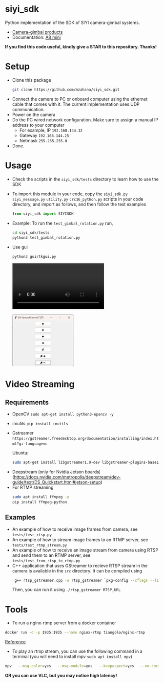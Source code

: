 # siyi_sdk
Python implementation of the SDK of SIYI camera-gimbal systems.


* [Camera-gimbal products](https://shop.siyi.biz/collections/gimbal-camera-optical-pod)
* Documentation: [A8 mini](https://siyi.biz/siyi_file/A8%20mini/A8%20mini%20User%20Manual%20v1.6.pdf)

**If you find this code useful, kindly give a STAR to this repository. Thanks!**

# Setup
* Clone this package
    ```bash
    git clone https://github.com/mzahana/siyi_sdk.git
    ```
* Connect the camera to PC or onboard computer using the ethernet cable that comes with it. The current implementation uses UDP communication.
* Power on the camera
* Do the PC wired network configuration. Make sure to assign a manual IP address to your computer
  * For example, IP `192.168.144.12`
  * Gateway `192.168.144.25`
  * Netmask `255.255.255.0`
* Done. 

# Usage
* Check the scripts in the `siyi_sdk/tests` directory to learn how to use the SDK

* To import this module in your code, copy the `siyi_sdk.py` `siyi_message.py` `utility.py` `crc16_python.py` scripts in your code directory, and import as follows, and then follow the test examples
    ```python
    from siyi_sdk import SIYISDK
    ```
* Example: To run the `test_gimbal_rotation.py` run,
    ```bash
    cd siyi_sdk/tests
    python3 test_gimbal_rotation.py
  
    ```

* Use gui

    ```bash
    python3 gui/tkgui.py
    ```


    <video src="gui/demo.mp4" controls title="Demo"></video>
    
    <img src="gui/gui_tkinter.png" width=200> </img>

# Video Streaming
## Requirements
* OpenCV `sudo apt-get install python3-opencv -y`
* imutils `pip install imutils`
* Gstreamer `https://gstreamer.freedesktop.org/documentation/installing/index.html?gi-language=c`
    
    Ubuntu:
    ```bash
    sudo apt-get install libgstreamer1.0-dev libgstreamer-plugins-base1.0-dev libgstreamer-plugins-bad1.0-dev gstreamer1.0-plugins-base gstreamer1.0-plugins-good gstreamer1.0-plugins-bad gstreamer1.0-plugins-ugly gstreamer1.0-libav gstreamer1.0-tools gstreamer1.0-x gstreamer1.0-alsa gstreamer1.0-gl gstreamer1.0-gtk3 gstreamer1.0-qt5 gstreamer1.0-pulseaudio -y
    ```
- Deepstream (only for Nvidia Jetson boards)
    (https://docs.nvidia.com/metropolis/deepstream/dev-guide/text/DS_Quickstart.html#jetson-setup)
- For RTMP streaming
    ```bash
    sudo apt install ffmpeg -y
    pip install ffmpeg-python
    ```

## Examples
* An example of how to receive image frames from camera, see `tests/test_rtsp.py`
* An example of how to stream image frames to an RTMP server, see `tests/test_rtmp_stream.py`
* An example of how to receive an image stream from camera using RTSP and send them to an RTMP server, see `tests/test_from_rtsp_to_rtmp.py`
* C++ application that uses GStreamer to recieve RTSP stream in the camera is available in the `src` directory.
    It can be compiled using
    ```bash
     g++ rtsp_gstreamer.cpp -o rtsp_gstreamer `pkg-config --cflags --libs opencv4 gstreamer-1.0 gstreamer-app-1.0`
    ```
    Then, you can run it using `./rtsp_gstreamer RTSP_URL`

# Tools
* To run a nginx-rtmp server from a docker container 
```bash
docker run -d -p 1935:1935 --name nginx-rtmp tiangolo/nginx-rtmp
```
[Reference](https://hub.docker.com/r/tiangolo/nginx-rtmp/)

* To play an rtmp stream, you can use the following command in a terminal (you will need to install mpv `sudo apt install mpv`)
```bash
mpv   --msg-color=yes   --msg-module=yes   --keepaspect=yes   --no-correct-pts   --untimed   --vd-lavc-threads=1   --cache=no   --cache-pause=no   --demuxer-lavf-o-add="fflags=+nobuffer+fastseek+flush_packets"   --demuxer-lavf-probe-info=nostreams   --demuxer-lavf-analyzeduration=0.1   --demuxer-max-bytes=500MiB   --demuxer-readahead-secs=0.1     --interpolation=no   --hr-seek-framedrop=no   --video-sync=display-resample   --temporal-dither=yes   --framedrop=decoder+vo     --deband=no   --dither=no     --hwdec=auto-copy   --hwdec-codecs=all     --video-latency-hacks=yes   --profile=low-latency   --linear-downscaling=no   --correct-downscaling=yes   --sigmoid-upscaling=yes   --scale=ewa_hanning   --scale-radius=3.2383154841662362   --cscale=ewa_lanczossoft   --dscale=mitchell     --fs   --osc=no   --osd-duration=450   --border=no   --no-pause   --no-resume-playback   --keep-open=no   --network-timeout=0 --stream-lavf-o=reconnect_streamed=1   rtmp://127.0.0.1/live/webcam
```
**OR you can use VLC, but you may notice high latency!**
